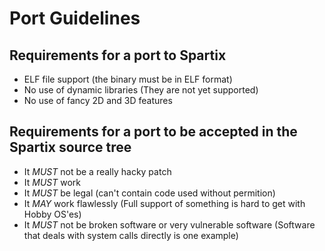 # Port Guidelines

## Requirements for a port to Spartix
- ELF file support (the binary must be in ELF format)
- No use of dynamic libraries (They are not yet supported)
- No use of fancy 2D and 3D features

## Requirements for a port to be accepted in the Spartix source tree
- It *MUST* not be a really hacky patch
- It *MUST* work
- It *MUST* be legal (can't contain code used without permition)
- It *MAY* work flawlessly (Full support of something is hard to get with Hobby OS'es)
- It *MUST* not be broken software or very vulnerable software (Software that deals with system calls directly is one example)
